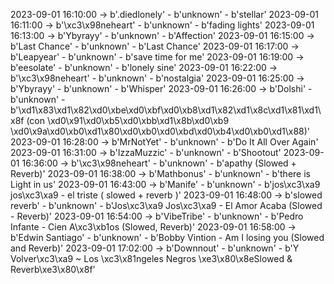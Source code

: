 2023-09-01 16:10:00 -> b'.diedlonely' - b'unknown' - b'stellar'
2023-09-01 16:11:00 -> b'\xc3\x98neheart' - b'unknown' - b'fading lights'
2023-09-01 16:13:00 -> b'Ybyrayy' - b'unknown' - b'Affection'
2023-09-01 16:15:00 -> b'Last Chance' - b'unknown' - b'Last Chance'
2023-09-01 16:17:00 -> b'Leapyear' - b'unknown' - b'save time for me'
2023-09-01 16:19:00 -> b'eesolate' - b'unknown' - b'lonely sine'
2023-09-01 16:22:00 -> b'\xc3\x98neheart' - b'unknown' - b'nostalgia'
2023-09-01 16:25:00 -> b'Ybyrayy' - b'unknown' - b'Whisper'
2023-09-01 16:26:00 -> b'Dolshi' - b'unknown' - b'\xd1\x83\xd1\x82\xd0\xbe\xd0\xbf\xd0\xb8\xd1\x82\xd1\x8c\xd1\x81\xd1\x8f (con \xd0\x91\xd0\xb5\xd0\xbb\xd1\x8b\xd0\xb9 \xd0\x9a\xd0\xb0\xd1\x80\xd0\xb0\xd0\xbd\xd0\xb4\xd0\xb0\xd1\x88)'
2023-09-01 16:28:00 -> b'MrNotYet' - b'unknown' - b'Do It All Over Again'
2023-09-01 16:31:00 -> b'IzzaMuzzic' - b'unknown' - b'Shootout'
2023-09-01 16:36:00 -> b'\xc3\x98neheart' - b'unknown' - b'apathy (Slowed + Reverb)'
2023-09-01 16:38:00 -> b'Mathbonus' - b'unknown' - b'there is Light in us'
2023-09-01 16:43:00 -> b'Manife' - b'unknown' - b'jos\xc3\xa9 jos\xc3\xa9 - el triste ( slowed + reverb )'
2023-09-01 16:48:00 -> b'slowed reverb' - b'unknown' - b'Jos\xc3\xa9 Jos\xc3\xa9 - El Amor Acaba (Slowed - Reverb)'
2023-09-01 16:54:00 -> b'VibeTribe' - b'unknown' - b'Pedro Infante - Cien A\xc3\xb1os (Slowed, Reverb)'
2023-09-01 16:58:00 -> b'Edwin Santiago' - b'unknown' - b'Bobby Vintion - Am I losing you (Slowed and Reverb)'
2023-09-01 17:02:00 -> b'Downnout' - b'unknown' - b'Y Volver\xc3\xa9 ~ Los \xc3\x81ngeles Negros \xe3\x80\x8eSlowed & Reverb\xe3\x80\x8f'
